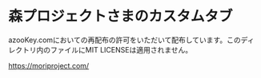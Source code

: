 # 森プロジェクトさまのカスタムタブ

azooKey.comにおいての再配布の許可をいただいて配布しています。このディレクトリ内のファイルにMIT LICENSEは適用されません。

https://moriproject.com/
